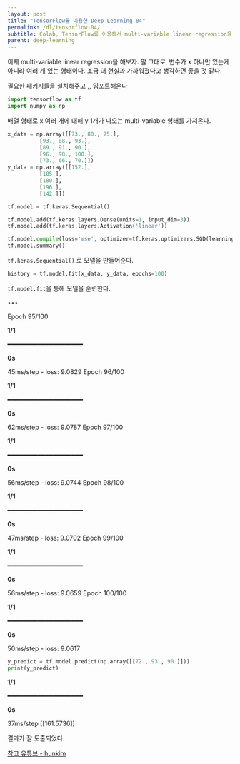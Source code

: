 ```yaml
---
layout: post
title: "TensorFlow를 이용한 Deep Learning 04"
permalink: /dl/tensorflow-04/
subtitle: Colab, TensorFlow를 이용해서 multi-variable linear regression을 해보자. 
parent: deep-learning
---
```



이제 multi-variable linear regression을 해보자. 말 그대로, 변수가 x 하나만 있는게 아니라 여러 개 있는 형태이다. 조금 더 현실과 가까워졌다고 생각하면 좋을 것 같다. 

필요한 패키지들을 설치해주고 ,, 임포트해온다 

```python
import tensorflow as tf
import numpy as np
```

배열 형태로 x 여러 개에 대해 y 1개가 나오는 multi-variable 형태를 가져온다. 

```python
x_data = np.array([[73., 80., 75.],
          [93., 88., 93.],
          [89., 91., 90.],
          [96., 98., 100.],
          [73., 66., 70.]])
y_data = np.array([[152.],
          [185.],
          [180.],
          [196.],
          [142.]])

tf.model = tf.keras.Sequential()

tf.model.add(tf.keras.layers.Dense(units=1, input_dim=3))
tf.model.add(tf.keras.layers.Activation('linear'))

tf.model.compile(loss='mse', optimizer=tf.keras.optimizers.SGD(learning_rate=1e-5))
tf.model.summary()
```

`tf.keras.Sequential()` 로 모델을 만들어준다. 

```python
history = tf.model.fit(x_data, y_data, epochs=100)
```

`tf.model.fit`을 통해 모델을 훈련한다.

•••

Epoch 95/100

**1/1**

━━━━━━━━━━━━━━━━━━━━

**0s**

45ms/step - loss: 9.0829
Epoch 96/100

**1/1**

━━━━━━━━━━━━━━━━━━━━

**0s**

62ms/step - loss: 9.0787
Epoch 97/100

**1/1**

━━━━━━━━━━━━━━━━━━━━

**0s**

56ms/step - loss: 9.0744
Epoch 98/100

**1/1**

━━━━━━━━━━━━━━━━━━━━

**0s**

47ms/step - loss: 9.0702
Epoch 99/100

**1/1**

━━━━━━━━━━━━━━━━━━━━

**0s**

56ms/step - loss: 9.0659
Epoch 100/100

**1/1**

━━━━━━━━━━━━━━━━━━━━

**0s**

50ms/step - loss: 9.0617

 

```python
y_predict = tf.model.predict(np.array([[72., 93., 90.]]))
print(y_predict)
```

**1/1**

━━━━━━━━━━━━━━━━━━━━

**0s**

37ms/step
[[161.5736]]

결과가 잘 도출되었다.





[참고 유튜브 - hunkim](https://www.youtube.com/watch?v=fZUV3xjoZSM)